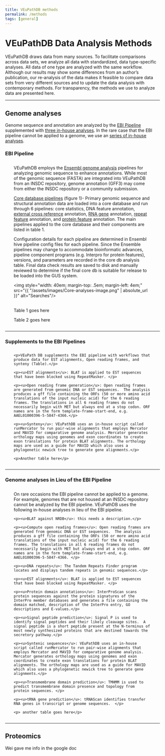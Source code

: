 ```yaml
---
title: VEuPathDB methods
permalink: /methods
tags: [general]
---
```

<style>

div.method-details {
  margin: 2em;
}

</style>

<h1>VEuPathDB Data Analysis Methods </h1>

<div class="static-content"> 

<p>VEuPathDB draws data from many sources.  To facilitate comparisons across data sets, we analyze all data with standardized, data type-specific analyses.  All data of one type are analyzed with the same workflow.  Although our results may show some differences from an author’s publication, our re-analysis of the data makes it feasible to compare data sets from very different sources and to update the data analysis with contemporary methods.  For transparency, the methods we use to analyze data are presented here.  </p>

<hr>

<h2>Genome analyses</h2>

<p>Genome sequence and annotation are  analyzed by the <a href="#EBIpipeline">EBI Pipeline</a> supplemented with <a href="#threeInHouse">three in-house analyses</a>.  In the rare case that the EBI pipeline cannot be applied to a genome, we use an <a href="#serieInHouse">series of in-house analyses</a>. </p>

  <div class="anchor"><a name="EBIpipeline"></a></div>
  <h3>EBI Pipeline</h3>
  <div class="method-details">
   <p>VEuPathDB employs the <a href="http://ensemblgenomes.org/info/data">Ensembl genome analysis</a> pipelines for analyzing genomic sequence to enhance annotations. While most of the genomic sequence (FASTA) are integrated into VEuPathDB from an INSDC repository, genome annotation (GFF3) may come from either the INSDC repository or a community submission. </p>

   <p><u>Core database pipelines</u> (figure 1)- Primary genomic sequence and structural annotation data are loaded into a core database and run through 6 pipelines: core statistics, DNA feature annotation, <a href="http://ensemblgenomes.org/info/data/cross_references">external cross reference</a> annotation, <a href="http://ensemblgenomes.org/info/data/ncrna">RNA gene</a> annotation, <a href="http://ensemblgenomes.org/info/data/repeat_features">repeat feature</a> annotation, and <a href="http://ensemblgenomes.org/info/data/protein_features">protein feature</a> annotation.  The main pipelines applied to the core database and their components are listed in table 1. </p>

   <p>Configuration details for each pipeline are determined in Ensembl hive pipeline config files for each pipeline. Since the Ensemble pipelines may change to accommodate bioinformatic advances, pipeline component programs (e.g. Interpro for protein features), versions, and parameters are recorded in the core db analysis table. Final data check results are saved to disk and manually reviewed to determine if the final core db is suitable for release to be loaded into the GUS system.</p>

   <img style="width: 40em; margin-top: .5em; margin-left: 4em;" src="{{ "/assets/images/Core-analyses-image.png" | absolute_url }}" alt="Searches"/></br></br>

   <p>Table 1 goes here</p>

   <p>Table 2 goes here</p>
  </div>

<hr>

  <div class="anchor"><a name="threeInHouse"></a></div>
  <h3>Supplements to the EBI Pipelines</h3>
  <div class="method-details">

    <p>VEuPath DB supplements the EBI pipeline with workflows that produce data for EST alignments, Open reading frames, and synteny (Table).</p>

    <p><u>EST alignments</u>: BLAT is applied to EST sequences that have been blocked using RepeatMasker. </p>

    <p><u>Open reading frame generation</u>: Open reading frames are generated from genomic DNA or EST sequences.  The analysis produces a gff file containing the ORFs (50 or more amino acid translations of the input nucleic acid) for the 6 reading frames. The translations in all 6 reading frames do not necessarily begin with MET but always end at a stop codon. ORF names are in the form template-frame-start-end, e.g. AAEL01000396-5-5847-4366.</p>

    <p><u>Synteny</u>: VEuPathDB uses an in-house script called runMercator to run pair-wise alignments that employs Mercator and MAVID for comparative genome analysis. Mercator generates orthology maps using genomes and exon coordinates to create exon translations for protein BLAT alignments. The orthology maps are used as a guide for MAVID which also uses a phylogenetic newick tree to generate gene alignments.</p>

    <p>Another table here</p>
  </div>

<hr>
  
  <div class="anchor"><a name="serieInHouse"></a></div>
  <h3>Genome analyses in Lieu of the EBI Pipeline</h3>
  <div class="method-details">
    <p>On rare occasions the EBI pipeline cannot be applied to a genome.  For example, genomes that are not housed at an INSDC repository cannot be analyzed by the EBI pipeline.  VEuPathDB uses the following in-house analyses in lieu of the EBI pipeline. </p>

    <p><u>BLAT against NRDB</u>: this needs a description.</p>

    <p><u>Compute open reading frames</u>: Open reading frames are generated from genomic DNA or EST sequences.  The analysis produces a gff file containing the ORFs (50 or more amino acid translations of the input nucleic acid) for the 6 reading frames. The translations in all 6 reading frames do not necessarily begin with MET but always end at a stop codon. ORF names are in the form template-frame-start-end, e.g. AAEL01000396-5-5847-4366. </p>

    <p><u>DNA repeats</u>: The Tandem Repeats Finder program locates and displays tandem repeats in genomic sequences.</p>

    <p><u>EST alignments</u>: BLAT is applied to EST sequences that have been blocked using RepeatMasker. </p>

    <p><u>Protein domain annotations</u>: InterProScan scans protein sequences against the protein signatures of the InterPro member databases and generates a file containing the domain matched, description of the InterPro entry, GO descriptions and E-values.</p>

    <p><u>Signal peptide prediction</u>: Signal P is used to identify signal peptides and their likely cleavage sites.  A signal peptide is a short peptide present at the N-terminus of most newly synthesized proteins that are destined towards the secretory pathway.</p>

    <p><u>Syntenic sequences</u>: VEuPathDB uses an in-house script called runMercator to run pair-wise alignments that employs Mercator and MAVID for comparative genome analysis. Mercator generates orthology maps using genomes and exon coordinates to create exon translations for protein BLAT alignments. The orthology maps are used as a guide for MAVID which also uses a phylogenetic newick tree to generate gene alignments.</p>

    <p><u>Transmembrane domain prediction</u>: TMHMM is used to predict transmembrane domain presence and topology from protein sequences. </p>

    <p><u>tRNA gene prediction</u>: tRNAScan identifies transfer RNA genes in transcript or genome sequences.  </p>

    <p> another table goes here</p>
  </div>

<hr>

<h2>Proteomics</h2>

<p>Wei gave me info in the google doc</p>



</div>


